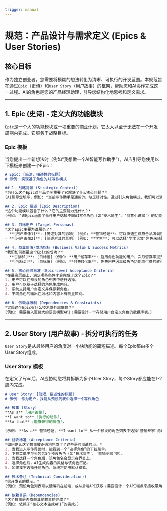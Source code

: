 ```yaml
---
trigger: manual
---
```


# 规范：产品设计与需求定义 (Epics & User Stories)

## 核心目标

作为独立创业者，您需要将模糊的想法转化为清晰、可执行的开发蓝图。本规范旨在通过`Epic`（史诗）和`User Story`（用户故事）的框架，帮助您和AI协作完成这一过程。AI的角色是您的产品经理助理，引导您结构化地思考和定义需求。

---

## 1. Epic (史诗) - 定义大的功能模块

`Epic`是一个大的功能模块或一项重要的商业计划，它太大以至于无法在一个开发周期内完成。它服务于战略目标。

### Epic 模板

当您提出一个新想法时（例如“我想做一个AI智能写作助手”），AI应引导您使用以下模板来创建一个Epic：

```markdown
# Epic: [简洁、描述性的标题]
# 示例: 实现基于角色的AI写作模式

## 1. 战略背景 (Strategic Context)
*为什么这个Epic对产品至关重要？它解决了什么核心问题？*
(AI引导您填写，例如: "当前写作助手是通用的，缺乏针对性。通过引入角色模式，我们可以满足专业写作者（如律师、营销专家）的特定需求，从而开拓高端市场，提升产品价值。")

## 2. Epic 描述 (Epic Description)
*这个功能模块包含了什么？它的主要能力是什么？*
(例如: "该Epic涵盖了允许用户选择不同AI写作角色（如'技术博主'、'创意小说家'）的功能。每个角色都有独特的写作风格、词汇和知识库。系统还应允许用户创建和自定义自己的角色。")

## 3. 目标用户 (Target Personas)
*这个Epic主要为谁服务？*
- **[用户画像1]**: [简述对其的影响] (例如: **营销经理**: 可以快速生成符合品牌调性的营销文案。)
- **[用户画像2]**: [简述对其的影响] (例如: **学生**: 可以选择'学术论文'角色来辅助撰写论文。)

## 4. 商业价值/成功指标 (Business Value & Success Metrics)
*我们如何衡量这个Epic的成功？*
- **[指标1]**: [目标值] (例如: **用户留存率**: 启用角色功能的用户，次月留存率提升15%。)
- **[指标2]**: [目标值] (例如: **付费转化率**: 免费用户因高级角色功能而付费的转化率达到5%。)

## 5. 核心验收标准 (Epic-Level Acceptance Criteria)
*在最高层面上，满足哪些条件才算完成了这个Epic？*
1. 用户可以在预设的角色列表中进行选择。
2. 用户可以基于选择的角色生成内容。
3. 系统支持用户自定义并保存新角色。
4. 不同角色的输出在风格和内容上有明显区别。

## 6. 依赖与限制 (Dependencies & Constraints)
*实现这个Epic有什么技术或外部依赖？*
(例如: 需要接入更强大的语言模型API；需要设计一个存储用户自定义角色的数据库表。)
````

-----

## 2. User Story (用户故事) - 拆分可执行的任务

`User Story`是从最终用户的角度对一小块功能的简短描述。每个Epic都由多个User Story组成。

### User Story 模板

在定义了Epic后，AI应协助您将其拆解为多个User Story，每个Story都应能在1-2周内完成。

```markdown
# User Story: [简短、描述性的标题]
# 示例: 作为用户，我能从预设列表中选择一个写作角色

## 故事 (Story)
**As a** [用户画像],
**I want to** [执行的动作],
**So that** [能够获得的价值].

(示例: **As a** 营销经理, **I want to** 从一个预设的角色列表中选择'营销专家'角色, **So that** 我能快速生成专业的营销文案，而无需手动调整提示词。)

## 验收标准 (Acceptance Criteria)
*如何确认这个故事被正确地完成了？这些是可测试的点。*
1. 当我进入写作界面时，能看到一个“选择角色”的下拉菜单。
2. 下拉菜单中至少包含5个预设角色（如'技术博主'、'营销专家'等）。
3. 当我选择一个角色后，该角色名会显示在界面上。
4. 选择角色后，AI生成内容的风格与该角色匹配。
5. 如果我不选择任何角色，系统将使用默认模式。

## 技术备注 (Technical Considerations)
*给开发者的提示。*
(例如: 预设角色列表可以硬编码在前端，或从后端API获取；需要设计一个API端点来接收带角色参数的生成请求。)

## 依赖关系 (Dependencies)
*这个故事是否依赖其他故事的完成？*
(例如: 依赖于“核心文本生成API”的完成。)
```